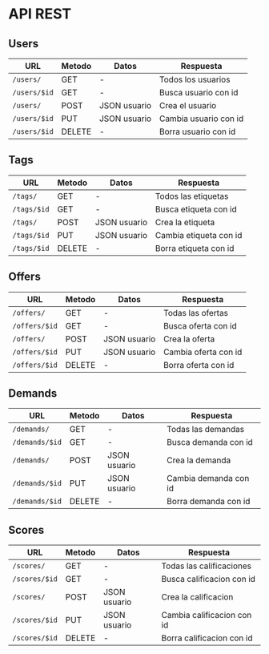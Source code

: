 # API REST

## Users

URL | Metodo | Datos | Respuesta
----|--------|------|----------
`/users/`| GET | - | Todos los usuarios
`/users/$id`| GET | - | Busca usuario con id
`/users/`| POST | JSON usuario | Crea el usuario
`/users/$id`| PUT | JSON usuario | Cambia usuario con id
`/users/$id`| DELETE | - | Borra usuario con id

## Tags

URL | Metodo | Datos | Respuesta
----|--------|------|----------
`/tags/`| GET | - | Todos las etiquetas
`/tags/$id`| GET | - | Busca etiqueta con id
`/tags/`| POST | JSON usuario | Crea la etiqueta
`/tags/$id`| PUT | JSON usuario | Cambia etiqueta con id
`/tags/$id`| DELETE | - | Borra etiqueta con id

## Offers

URL | Metodo | Datos | Respuesta
----|--------|------|----------
`/offers/`| GET | - | Todas las ofertas
`/offers/$id`| GET | - | Busca oferta con id
`/offers/`| POST | JSON usuario | Crea la oferta
`/offers/$id`| PUT | JSON usuario | Cambia oferta con id
`/offers/$id`| DELETE | - | Borra oferta con id

## Demands

URL | Metodo | Datos | Respuesta
----|--------|------|----------
`/demands/`| GET | - | Todas las demandas
`/demands/$id`| GET | - | Busca demanda con id
`/demands/`| POST | JSON usuario | Crea la demanda
`/demands/$id`| PUT | JSON usuario | Cambia demanda con id
`/demands/$id`| DELETE | - | Borra demanda con id

## Scores

URL | Metodo | Datos | Respuesta
----|--------|------|----------
`/scores/`| GET | - | Todas las calificaciones
`/scores/$id`| GET | - | Busca calificacion con id
`/scores/`| POST | JSON usuario | Crea la calificacion
`/scores/$id`| PUT | JSON usuario | Cambia calificacion con id
`/scores/$id`| DELETE | - | Borra calificacion con id